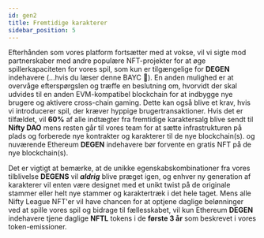```yaml
---
id: gen2
title: Fremtidige karakterer
sidebar_position: 5
---
```


Efterhånden som vores platform fortsætter med at vokse, vil vi sigte mod partnerskaber med andre populære NFT-projekter for at øge spillerkapaciteten for vores spil, som kun er tilgængelige for **DEGEN** indehavere (...hvis du læser denne BAYC 💜). En anden mulighed er at overvåge efterspørgslen og træffe en beslutning om, hvorvidt der skal udvides til en anden EVM-kompatibel blockchain for at indbygge nye brugere og aktivere cross-chain gaming. Dette kan også blive et krav, hvis vi introducerer spil, der kræver hyppige brugertransaktioner. Hvis det er tilfældet, vil **60%** af alle indtægter fra fremtidige karaktersalg blive sendt til **Nifty DAO** mens resten går til vores team for at sætte infrastrukturen på plads og forberede nye kontrakter og karakterer til de nye blockchain(s). og nuværende Ethereum **DEGEN** indehavere bør forvente en gratis NFT på de nye blockchain(s).

Det er vigtigt at bemærke, at de unikke egenskabskombinationer fra vores tilblivelse **DEGENS** vil **_aldrig_** blive præget igen, og enhver ny generation af karakterer vil enten være designet med et unikt twist på de originale stammer eller helt nye stammer og karaktertræk i det hele taget. Mens alle Nifty League NFT'er vil have chancen for at optjene daglige belønninger ved at spille vores spil og bidrage til fællesskabet, vil kun Ethereum **DEGEN** indehavere tjene daglige **NFTL** tokens i de **første 3 år** som beskrevet i vores token-emissioner.
